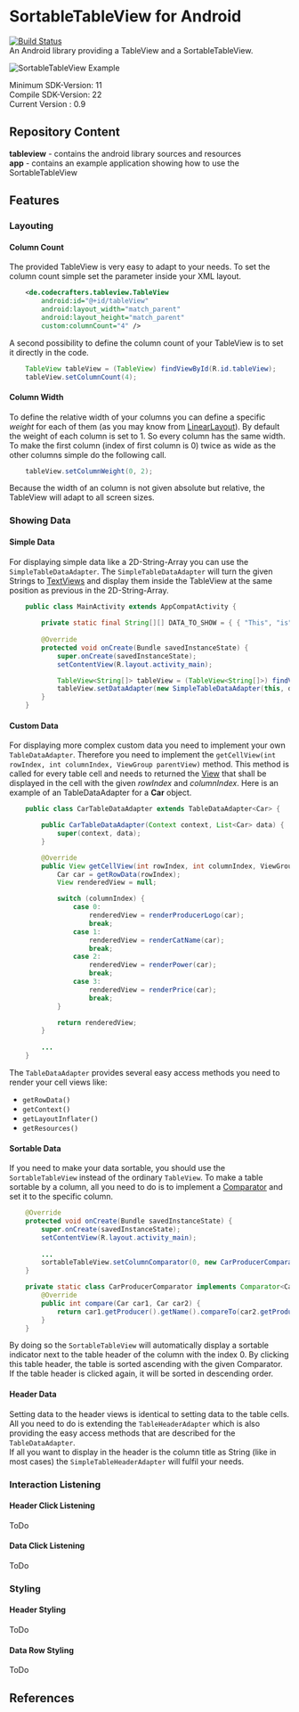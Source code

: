 # SortableTableView for Android
[![Build Status](https://travis-ci.org/ISchwarz23/SortableTableView.svg?branch=master)](https://travis-ci.org/ISchwarz23/SortableTableView)  
An Android library providing a TableView and a SortableTableView. 

![SortableTableView Example](https://raw.githubusercontent.com/ISchwarz23/SortableTableView/develop/README/SortableTableView-Example.gif)

Minimum SDK-Version: 11  
Compile SDK-Version: 22  
Current Version : 0.9  
  
## Repository Content
**tableview** - contains the android library sources and resources  
**app** - contains an example application showing how to use the SortableTableView  
  
## Features
### Layouting
#### Column Count
The provided TableView is very easy to adapt to your needs. To set the column count simple set the parameter inside your XML layout.  
```xml
	<de.codecrafters.tableview.TableView
        android:id="@+id/tableView"
        android:layout_width="match_parent"
        android:layout_height="match_parent"
        custom:columnCount="4" />
```
A second possibility to define the column count of your TableView is to set it directly in the code.
```java
	TableView tableView = (TableView) findViewById(R.id.tableView);
	tableView.setColumnCount(4);
```

#### Column Width
To define the relative width of your columns you can define a specific *weight* for each of them (as you may know from [LinearLayout](http://developer.android.com/guide/topics/ui/layout/linear.html)). By default the weight of each column is set to 1. So every column has the same width. To make the first column (index of first column is 0) twice as wide as the other columns simple do the following call.
```java
	tableView.setColumnWeight(0, 2);
```
Because the width of an column is not given absolute but relative, the TableView will adapt to all screen sizes.

### Showing Data
#### Simple Data
For displaying simple data like a 2D-String-Array you can use the `SimpleTableDataAdapter`. The `SimpleTableDataAdapter` will turn the given Strings to [TextViews](http://developer.android.com/reference/android/widget/TextView.html) and display them inside the TableView at the same position as previous in the 2D-String-Array.
```java
	public class MainActivity extends AppCompatActivity {
    
    	private static final String[][] DATA_TO_SHOW = { { "This", "is", "a", "test" }, { "and", "second", "test" } };
        
        @Override
        protected void onCreate(Bundle savedInstanceState) {
            super.onCreate(savedInstanceState);
            setContentView(R.layout.activity_main);

            TableView<String[]> tableView = (TableView<String[]>) findViewById(R.id.tableView);
            tableView.setDataAdapter(new SimpleTableDataAdapter(this, dataToShow));
        }
    }        
```

#### Custom Data
For displaying more complex custom data you need to implement your own `TableDataAdapter`. Therefore you need to implement the `getCellView(int rowIndex, int columnIndex, ViewGroup parentView)` method. This method is called for every table cell and needs to returned the [View](http://developer.android.com/reference/android/view/View.html) that shall be displayed in the cell with the given *rowIndex* and *columnIndex*. Here is an example of an TableDataAdapter for a **Car** object.
```java
	public class CarTableDataAdapter extends TableDataAdapter<Car> {

        public CarTableDataAdapter(Context context, List<Car> data) {
            super(context, data);
        }

        @Override
        public View getCellView(int rowIndex, int columnIndex, ViewGroup parentView) {
            Car car = getRowData(rowIndex);
            View renderedView = null;

            switch (columnIndex) {
                case 0:
                    renderedView = renderProducerLogo(car);
                    break;
                case 1:
                    renderedView = renderCatName(car);
                    break;
                case 2:
                    renderedView = renderPower(car);
                    break;
                case 3:
                    renderedView = renderPrice(car);
                    break;
            }

            return renderedView;
        } 
        
        ...
    }
```
The `TableDataAdapter` provides several easy access methods you need to render your cell views like:
- `getRowData()`
- `getContext()`
- `getLayoutInflater()`
- `getResources()`

#### Sortable Data
If you need to make your data sortable, you should use the `SortableTableView` instead of the ordinary `TableView`. To make a table sortable by a column, all you need to do is to implement a [Comparator](http://docs.oracle.com/javase/7/docs/api/java/util/Comparator.html) and set it to the specific column.
```java
    @Override
    protected void onCreate(Bundle savedInstanceState) {
    	super.onCreate(savedInstanceState);
    	setContentView(R.layout.activity_main);
        
        ...
        sortableTableView.setColumnComparator(0, new CarProducerComparator());
    }

	private static class CarProducerComparator implements Comparator<Car> {
      	@Override
      	public int compare(Car car1, Car car2) {
          	return car1.getProducer().getName().compareTo(car2.getProducer().getName());
      	}
	}
```
By doing so the `SortableTableView` will automatically display a sortable indicator next to the table header of the column with the index 0. By clicking this table header, the table is sorted ascending with the given Comparator. If the table header is clicked again, it will be sorted in descending order.

#### Header Data
Setting data to the header views is identical to setting data to the table cells. All you need to do is extending the `TableHeaderAdapter` which is also providing the easy access methods that are described for the `TableDataAdapter`.  
If all you want to display in the header is the column title as String (like in most cases) the `SimpleTableHeaderAdapter` will fulfil your needs.

### Interaction Listening
#### Header Click Listening
ToDo
#### Data Click Listening
ToDo

### Styling
#### Header Styling
ToDo
#### Data Row Styling
ToDo
  
## References
